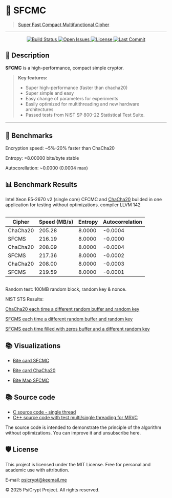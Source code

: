 # 🚀 SFCMC

> [Super Fast Compact Multifunctional Cipher](https://github.com/PsiCrypt/SFC_MC)

---

<p align="center">
  <a href="https://github.com/PsiCrypt/SFC_MC/actions">
    <img src="https://img.shields.io/badge/build-passing-brightgreen.svg?style=for-the-badge" alt="Build Status">
  </a>
  <a href="https://github.com/PsiCrypt/SFC_MC/issues">
    <img src="https://img.shields.io/github/issues-raw/PsiCrypt/SFC_MC?style=for-the-badge" alt="Open Issues">
  </a>
  <a href="https://github.com/PsiCrypt/SFC_MC/blob/main/LICENSE">
    <img src="https://img.shields.io/badge/license-MIT-blue.svg?style=for-the-badge" alt="License">
  </a>
  <a href="https://github.com/PsiCrypt/SFC_MC">
    <img src="https://img.shields.io/github/last-commit/PsiCrypt/SFC_MC?style=for-the-badge" alt="Last Commit">
  </a>
</p>

## 📖 Description

**SFCMC** is a high-performance, compact simple cryptor.  

> **Key features:**
> - Super high-performance (faster than chacha20)
> - Super simple and easy
> - Easy change of parameters for experiments
> - Easily optimized for multithreading and new hardware architectures
> - Passed tests from NIST SP 800-22 Statistical Test Suite.

---

## 🧪 Benchmarks
Encryption speed: ~5%-20% faster than ChaCha20

Entropy: =8.00000 bits/byte stable

Autocorellation: ~0.0000  (0.0004 max)

## 📊 Benchmark Results
Intel Xeon E5-2670 v2 (single core)
CFCMC and [ChaCha20](https://github.com/shiffthq/chacha20/tree/master/src) builded in one application for testing without optimizations. compiler LLVM 142

<div style="overflow-x:auto;">
  <table>
    <thead>
      <tr>
        <th>Cipher</th>
        <th>Speed (MB/s)</th>
        <th>Entropy</th>
        <th>Autocorrelation</th>
      </tr>
    </thead>
    <tbody>
      <tr>
        <td>ChaCha20</td>
        <td>205.28</td>
        <td>8.0000</td>
        <td>-0.0004</td>
      </tr>
      <tr>
        <td>SFCMS</td>
        <td>216.19</td>
        <td>8.0000</td>
        <td>-0.0000</td>
      </tr>
      <tr>
        <td>ChaCha20</td>
        <td>208.09</td>
        <td>8.0000</td>
        <td>-0.0004</td>
      </tr>
      <tr>
        <td>SFCMS</td>
        <td>217.36</td>
        <td>8.0000</td>
        <td>-0.0002</td>
      </tr>
      <tr>
        <td>ChaCha20</td>
        <td>208.00</td>
        <td>8.0000</td>
        <td>-0.0003</td>
      </tr>
      <tr>
        <td>SFCMS</td>
        <td>219.59</td>
        <td>8.0000</td>
        <td>-0.0001</td>
      </tr>
    </tbody>
  </table>
</div>


Random test: 100MB random block, random key & nonce.


NIST STS Results:

[ChaCha20 each time a different random buffer and random key](Results/chachaRND.txt)

[SFCMS each time a different random buffer and random key](Results/SFCMC_RND.txt)

[SFCMS each time filled with zeros buffer and a different random key](Results/SFCMC_0.txt)


## 📚 Visualizations 

- [Bite card SFCMC](https://github.com/PsiCrypt/SFC_MC/blob/main/Img/CFCMC.png)

- [Bite card ChaCha20](https://github.com/PsiCrypt/SFC_MC/blob/main/Img/ChaCha20.png)

- [Bite Map SFCMC](https://github.com/PsiCrypt/SFC_MC/blob/main/Img/SFCMC_bitmap.png)

## 📚 Source code
- [C source code - single thread](https://github.com/PsiCrypt/SFC_MC/blob/main/src/sfcmc.c)
- [C++ source code with test multi/single threading for MSVC](https://github.com/PsiCrypt/SFC_MC/tree/main/src/MSVC)

The source code is intended to demonstrate the principle of the algorithm without optimizations. You can improve it and unsubscribe here.

## 🛡 License
This project is licensed under the MIT License.
Free for personal and academic use with attribution.

E-mail: psicrypt@keemail.me

© 2025 PsiCrypt Project. All rights reserved.



